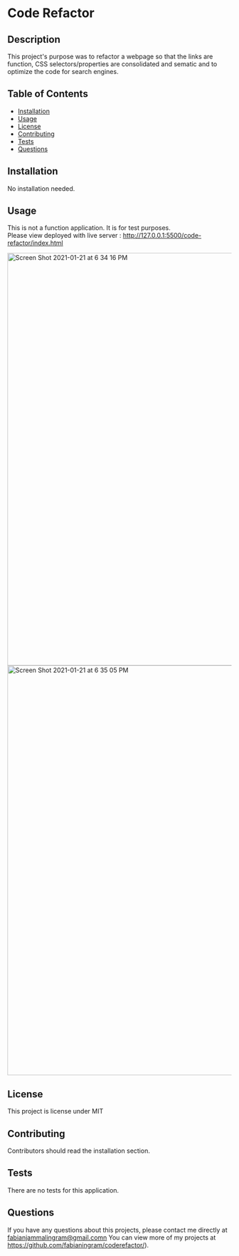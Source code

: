 
# Code Refactor 


## Description 
This project's purpose was to refactor a webpage so that the links are function, CSS selectors/properties are consolidated and sematic and to optimize the code for search engines. 

## Table of Contents
* [Installation](#installation)
* [Usage](#usage)
* [License](#license)
* [Contributing](#contributing)
* [Tests](#tests)
* [Questions](#questions)

## Installation 
No installation needed. 

## Usage 
This is not a function application. It is for test purposes.<br>
Please view deployed with live server : http://127.0.0.1:5500/code-refactor/index.html

<img width="927" alt="Screen Shot 2021-01-21 at 6 34 16 PM" src="https://user-images.githubusercontent.com/68198938/105433833-9f353680-5c17-11eb-9383-4247de07c2d2.png">
<img width="921" alt="Screen Shot 2021-01-21 at 6 35 05 PM" src="https://user-images.githubusercontent.com/68198938/105433837-a0666380-5c17-11eb-9b81-fafc3a835db6.png">


## License 
This project is license under MIT

## Contributing 
Contributors should read the installation section. 

## Tests
There are no tests for this application. 

## Questions
If you have any questions about this projects, please contact me directly at fabianjammalingram@gmail.comn You can view more of my projects at https://github.com/fabianingram/coderefactor/).
